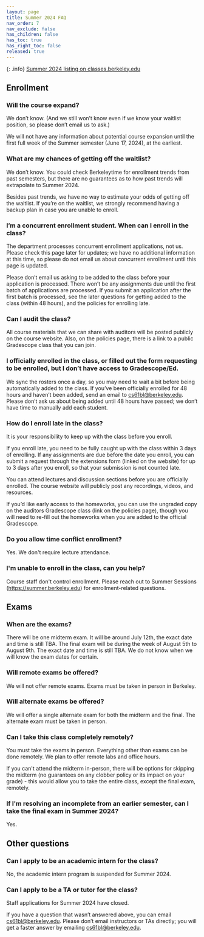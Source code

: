 ```yaml
---
layout: page
title: Summer 2024 FAQ
nav_order: 7
nav_exclude: false
has_children: false
has_toc: true
has_right_toc: false
released: true
---
```


{: .info}
[Summer 2024 listing on classes.berkeley.edu](https://classes.berkeley.edu/content/2024-summer-compsci-61bl-001-lec-001)

## Enrollment

### Will the course expand?
We don’t know. (And we still won’t know even if we know your waitlist position, so please don’t email us to ask.)

We will not have any information about potential course expansion until the first full week of the Summer semester (June 17, 2024), at the earliest.

### What are my chances of getting off the waitlist?
We don’t know. You could check Berkeleytime for enrollment trends from past semesters, but there are no guarantees as to how past trends will extrapolate to Summer 2024.

Besides past trends, we have no way to estimate your odds of getting off the waitlist. If you’re on the waitlist, we strongly recommend having a backup plan in case you are unable to enroll.

### I’m a concurrent enrollment student. When can I enroll in the class?
The department processes concurrent enrollment applications, not us. Please check this page later for updates; we have no additional information at this time, so please do not email us about concurrent enrollment until this page is updated.

Please don’t email us asking to be added to the class before your application is processed. There won’t be any assignments due until the first batch of applications are processed. If you submit an application after the first batch is processed, see the later questions for getting added to the class (within 48 hours), and the policies for enrolling late.

### Can I audit the class?
All course materials that we can share with auditors will be posted publicly on the course website. Also, on the policies page, there is a link to a public Gradescope class that you can join.

### I officially enrolled in the class, or filled out the form requesting to be enrolled, but I don’t have access to Gradescope/Ed.
We sync the rosters once a day, so you may need to wait a bit before being automatically added to the class. If you’ve been officially enrolled for 48 hours and haven’t been added, send an email to cs61bl@berkeley.edu. Please don’t ask us about being added until 48 hours have passed; we don’t have time to manually add each student.

### How do I enroll late in the class?
It is your responsibility to keep up with the class before you enroll.

If you enroll late, you need to be fully caught up with the class within 3 days of enrolling. If any assignments are due before the date you enroll, you can submit a request through the extensions form (linked on the website) for up to 3 days after you enroll, so that your submission is not counted late.

You can attend lectures and discussion sections before you are officially enrolled. The course website will publicly post any recordings, videos, and resources.

If you’d like early access to the homeworks, you can use the ungraded copy on the auditors Gradescope class (link on the policies page), though you will need to re-fill out the homeworks when you are added to the official Gradescope.

### Do you allow time conflict enrollment?
Yes. We don't require lecture attendance.

### I'm unable to enroll in the class, can you help?
Course staff don't control enrollment. Please reach out to Summer Sessions (https://summer.berkeley.edu) for enrollment-related questions.

## Exams

### When are the exams?
There will be one midterm exam. It will be around July 12th, the exact date and time is still TBA.
The final exam will be during the week of August 5th to August 9th. The exact date and time is still TBA. 
We do not know when we will know the exam dates for certain.

### Will remote exams be offered?
We will not offer remote exams. Exams must be taken in person in Berkeley.

### Will alternate exams be offered?
We will offer a single alternate exam for both the midterm and the final. The alternate exam must be taken in person.

### Can I take this class completely remotely?
You must take the exams in person. Everything other than exams can be done remotely. We plan to offer remote labs and office hours.

If you can't attend the midterm in-person, there will be options for skipping the midterm (no guarantees on any clobber policy or its impact on your grade) - this would allow you to take the entire class, except the final exam, remotely.

### If I'm resolving an incomplete from an earlier semester, can I take the final exam in Summer 2024?
Yes.

## Other questions

### Can I apply to be an academic intern for the class?
No, the academic intern program is suspended for Summer 2024.

### Can I apply to be a TA or tutor for the class?
Staff applications for Summer 2024 have closed.

If you have a question that wasn’t answered above, you can email cs61bl@berkeley.edu. Please don’t email instructors or TAs directly; you will get a faster answer by emailing cs61bl@berkeley.edu.
